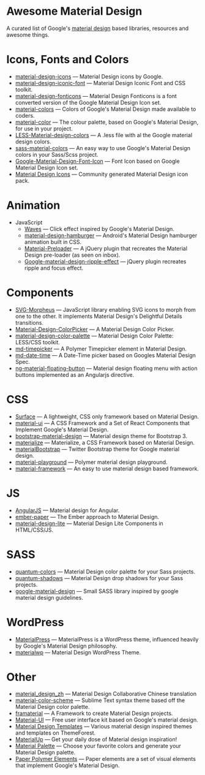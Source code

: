 # Awesome Material Design

A curated list of Google's [material design](http://www.google.com/design/spec) based libraries, resources and awesome things.

Icons, Fonts and Colors
==
  - [material-design-icons](https://github.com/google/material-design-icons) — Material Design icons by Google.
  - [material-design-iconic-font](https://github.com/zavoloklom/material-design-iconic-font) — Material Design Iconic Font and CSS toolkit.
  - [material-design-fonticons](https://github.com/designjockey/material-design-fonticons) — Material Design Fonticons is a font converted version of the Google Material Design Icon set.
  - [material-colors](https://github.com/shuhei/material-colors) — Colors of Google's Material Design made available to coders.
  - [material-color](https://github.com/mrmlnc/material-color) — The colour palette, based on Google's Material Design, for use in your project.
  - [LESS-Material-design-colors](https://github.com/tisign/LESS-Material-design-colors) — A .less file with al the Google material design colors.
  - [sass-material-colors](https://github.com/minusfive/sass-material-colors) — An easy way to use Google's Material Design colors in your Sass/Scss project.
  - [Google-Material-Design-Font-Icon](https://github.com/Seb-L/Google-Material-Design-Font-Icon) — Font Icon based on Google Material Design Icon set.
  - [Material Design Icons](http://materialdesignicons.com/) — Community generated Material Design icon pack.

Animation
==
  - JavaScript
    - [Waves](https://github.com/fians/Waves) — Click effect inspired by Google's Material Design.
    - [material-design-hamburger](https://github.com/swirlycheetah/material-design-hamburger) — Android's Material Design hamburger animation built in CSS.
    - [Material-Preloader](https://github.com/aarondo/Material-Preloader) — A jQuery plugin that recreates the Material Design pre-loader (as seen on inbox).
    - [Google-material-design-ripple-effect](https://github.com/ninox92/Google-material-design-ripple-effect) — jQuery plugin recreates ripple and focus effect.
  
Components
==
  - [SVG-Morpheus](https://github.com/alexk111/SVG-Morpheus) — JavaScript library enabling SVG icons to morph from one to the other. It implements Material Design's Delightful Details transitions.
  - [Material-Design-ColorPicker](https://github.com/Fraina/Material-Design-ColorPicker) — A Material Design Color Picker.
  - [material-design-color-palette](https://github.com/zavoloklom/material-design-color-palette) — Material Design Color Palette: LESS/CSS toolkit.
  - [md-timepicker](https://github.com/virtual-dev/md-timepicker) — A Polymer Timepicker element in Material Design.
  - [md-date-time](https://github.com/SimeonC/md-date-time) — A Date-Time picker based on Googles Material Design Spec.
  - [ng-material-floating-button](https://github.com/nobitagit/ng-material-floating-button) — Material design floating menu with action buttons implemented as an Angularjs directive.


CSS
==
  - [Surface](https://github.com/mildrenben/surface) — A lightweight, CSS only framework based on Material Design.
  - [material-ui](https://github.com/callemall/material-ui) — A CSS Framework and a Set of React Components that Implement Google's Material Design.
  - [bootstrap-material-design](https://github.com/FezVrasta/bootstrap-material-design) — Material design theme for Bootstrap 3.
  - [materialize](https://github.com/Dogfalo/materialize) — Materialize, a CSS Framework based on Material Design.
  - [materialBootstrap](https://github.com/throrin19/materialBootstrap) — Twitter Bootstrap theme for Google material design.
  - [material-playground](https://github.com/ebidel/material-playground) — Polymer material design playground.
  - [material-framework](https://github.com/nt1m/material-framework) — An easy to use material design based framework.

JS
==
  - [AngularJS](https://github.com/angular/material) — Material design for Angular.
  - [ember-paper](https://github.com/miguelcobain/ember-paper) — The Ember approach to Material Design.
  - [material-design-lite](https://github.com/google/material-design-lite/) — Material Design Lite Components in HTML/CSS/JS.


SASS
==
  - [quantum-colors](https://github.com/nickpfisterer/quantum-colors) — Material Design color palette for your Sass projects.
  - [quantum-shadows](https://github.com/nickpfisterer/quantum-shadows) — Material Design drop shadows for your Sass projects.
  - [google-material-design](https://github.com/axyz/google-material-design) — Small SASS library inspired by google material design guidelines.


WordPress
==
  - [MaterialPress](https://github.com/alexpatin/MaterialPress) — MaterialPress is a WordPress theme, influenced heavily by Google's Material Design philosophy.
  - [materialwp](https://github.com/braginteractive/materialwp) — Material Design WordPress Theme.

Other
==
  - [material_design_zh](https://github.com/1sters/material_design_zh) — Material Design Collaborative Chinese translation
  - [material-color-scheme](https://github.com/paradox41/material-color-scheme) — Sublime Text syntax theme based off the Material Design color palette.
  - [framaterial](https://github.com/Framaterial/framaterial) — A Framework to create Material Design projects.
  - [Material-UI](https://github.com/JonBergman/Material-UI) — Free user interface kit based on Google's material design.
  - [Material Design Templates](http://themeforest.net/tags/material%20design) — Various material design inspired themes and templates on ThemeForest.
  - [MaterialUp](http://www.materialup.com/) — Get your daily dose of Material design inspiration!
  - [Material Palette](http://www.materialpalette.com/) — Choose your favorite colors and generate your Material Design palette.
  - [Paper Polymer Elements](https://elements.polymer-project.org/browse?package=paper-elements) — Paper elements are a set of visual elements that implement Google's Material Design.
  
